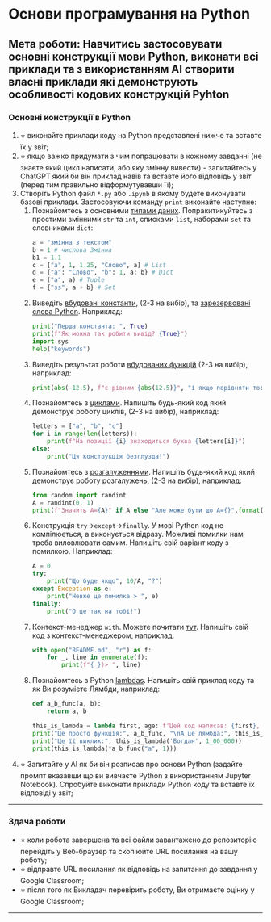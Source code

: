 # Основи програмування на Python

## Мета роботи: __Навчитись застосовувати основні конструкції мови Python, виконати всі приклади та з використанням AI створити власні приклади які демонструють особливості кодових конструкцій Pyhton__

### Основні конструкції в Python
1. :star: виконайте приклади коду на Python представлені нижче та вставте їх у звіт;
1. :star: якщо важко придумати з чим попрацювати в кожному завданні (не знаєте який цикл написати, або яку змінну вивести) - запитайтесь у ChatGPT який би він приклад навів та вставте його відповідь у звіт (перед тим правильно відформутувавши її);
1. Створіть Python файл `*.py` або `.ipynb` в якому будете виконувати базові приклади. Застосовуючи команду `print` виконайте наступне:
    1. Познайомтесь з основними [типами даних](https://docs.python.org/3.12/library/stdtypes.html#numeric-types-int-float-complex). Попракитикуйтесь з простими змінними `str` та `int`, списками `list`, наборами `set` та словниками `dict`:
       ```python
       a = "змінна з текстом"
       b = 1 # числова Змінна
       b1 = 1.1 
       c = ["a", 1, 1.25, "Слово", a] # List
       d = {"a": "Слово", "b": 1, a: b} # Dict
       e = ("a", a) # Tuple
       f = {"ss", a + b} # Set
        ```
    1. Виведіть [вбудовані константи](https://docs.python.org/3.12/library/constants.html), (2-3 на вибір), та [зарезервовані слова Python](https://realpython.com/lessons/reserved-keywords/). Наприклад:
       ```python
       print("Перша константа: ", True)
       print(f"Як можна так робити вивід? {True}")
       import sys
       help("keywords")
       ```
    1. Виведіть результат роботи [вбудованих функцій](https://docs.python.org/3.12/library/functions.html#func-repr) (2-3 на вибір), наприклад:
       ```python
       print(abs(-12.5), f"є рівним {abs(12.5)}", "і якщо порівняти то: ", abs(-12.5) == abs(12.5))
       ``` 
    1. Познайомтесь з [циклами](https://docs.python.org/3.12/reference/compound_stmts.html#the-for-statement). Напишіть будь-який код який демонструє роботу циклів, (2-3 на вибір), наприклад:
        ```python
        letters = ["a", "b", "c"]
        for i in range(len(letters)):
            print(f"На позиції {i} знаходиться буква {letters[i]}")
        else:
            print("Ця конструкція безглузда!")
        ```
    1. Познайомтесь з [розгалуженнями](https://docs.python.org/3.12/reference/compound_stmts.html#the-if-statement). Напишіть будь-який код який демонструє роботу розгалужень, (2-3 на вибір), наприклад:
        ```python
        from random import randint
        A = randint(0, 1)
        print(f"Значить А={A}" if A else "Але може бути що А={}".format(A))
        ```
    1. Конструкція `try`->`except`->`finally`. У мові Python код не компілюється, а виконується відразу. Можливі помилки нам треба виловлювати самим. Напишіть свій варіант коду з помилкою. Наприклад:
        ```python
        A = 0
        try:
            print("Що буде якщо", 10/A, "?")
        except Exception as e:
            print("Невже це помилка > ", e)
        finally:
            print("О це так на тобі!")
        ```
    1. Контекст-менеджер `with`. Можете почитати [тут](https://python-scripts.com/contextlib). Напишіть свій код з контекст-менеджером, наприклад:
        ```python
        with open("README.md", "r") as f:
            for _, line in enumerate(f):
                print(f"{_})> ", line)
        ```
    1. Познайомтесь з Python [lambdas](https://docs.python.org/3.12/reference/expressions.html#lambda). Напишіть свій приклад коду та як Ви розумієте Лямбди, наприклад:
        ```python
        def a_b_func(a, b):
            return a, b

        this_is_lambda = lambda first, age: f'Цей код написав: {first}, Мені {age:10d} років'
        print("Це просто функція:", a_b_func, "\nА це лямбда:", this_is_lambda)
        print("Це її виклик:", this_is_lambda('Богдан', 1_00_000))
        print(this_is_lambda(*a_b_func("a", 1)))
        ```
1. :star: Запитайте у АІ як би він розписав про основи Python (задайте промпт вказавши що ви вивчаєте Python з використанням Jupyter Notebook). Спробуйте виконати приклади Python коду та вставте їх відповіді у звіт;

---
### Здача роботи
- :star: коли робота завершена та всі файли завантажено до репозиторію перейдіть у Веб-браузер та скопіюйте URL посилання на вашу роботу;
- :star: відправте URL посилання як відповідь на запитання до завдання у Google Classroom;
- :star: після того як Викладач перевірить роботу, Ви отримаєте оцінку у Google Classroom;

---
